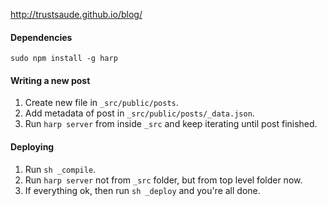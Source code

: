 http://trustsaude.github.io/blog/

#### Dependencies
    sudo npm install -g harp

#### Writing a new post

1. Create new file in `_src/public/posts`.
2. Add metadata of post in `_src/public/posts/_data.json`.
3. Run `harp server` from inside `_src` and keep iterating until post finished.

#### Deploying

1. Run `sh _compile`.
2. Run `harp server` not from `_src` folder, but from top level folder now. 
3. If everything ok, then run `sh _deploy` and you're all done.
